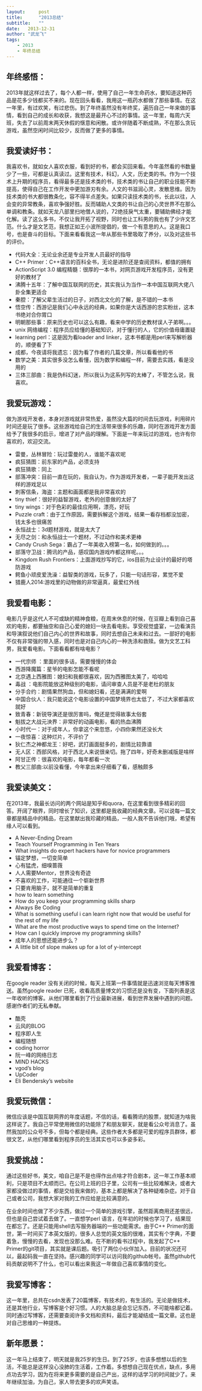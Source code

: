 ```yaml
---
layout:     post
title:      "2013总结"
subtitle:   "" 
date:   2013-12-31
author: "武龙飞"
tags:
    - 2013
    - 年终总结
---
```

## 年终感悟：
2013年就这样过去了，每个人都一样，使用了自己一年生命药水，要知道这种药品是花多少钱都买不来的。现在回头看看，我用这一瓶药水都做了那些事情。在这一年里，有过欢笑，有过悲伤。到了年终虽然没有年终奖，遍历自己一年来做的事情，看到自己的成长和收获，我想这是最开心不过的事情。这一年里，每周六天班，失去了以前周末两天休假的惬意和闲散。或许伴随着不断成熟，不在那么贪玩游戏，虽然空闲时间比较少，反而做了更多的事情。

## 我爱读好书：
我喜欢书，就如女人喜欢衣服，看到好的书，都会买回来看。今年虽然看的书数量少了一些，可都是认真读过。这里有技术，科幻，人文，历史类的书。作为一个技术上升期的程序员，看得最多还是技术类的书，技术类的书让自己的职业技能不断提高，使得自己在工作开发中更加游刃有余。人文的书滋润心灵，发散思维。因为技术类的书大都很教条化，容不得半点差失。如果只读技术类的书，长此以往，人会变的异常教条，喜欢争强好胜。反而辅助人文类的书让自己的心灵世界不在那么单调和教条。就如天龙八部里扫地僧人说的，72绝技戾气太重，要辅助佛经才能化解。读了这么多书，不仅让我开拓了视野，同时也让工科男的我也有了少许文艺范。什么才是文艺范，我想正如王小波所提倡的，做一个有意思的人。这是我口号，也是奋斗的目标。下面来看看我这一年从那些书里吸取了养分，以及对这些书的评价。

* 代码大全：无论业余还是专业开发人员最好的指导
* C++ Primer：C++语言的百科全书，无论是进阶还是查阅资料，都值的拥有
* ActionScript 3.0 编程精髓：很厚的一本书，对网页游戏开发程序员，没有更好的教材了
* 沸腾十五年：了解中国互联网的历史，其实我认为当作一本中国互联网大佬八卦全集更适合
* 秦腔：了解父辈生活过的日子，对西北文化的了解，是不错的一本书
* 悟空传：西游记是我们心中永远的经典，如果你是大话西游的忠实粉丝，这本书绝对合你胃口
* 明朝那些事：原来历史也可以这么有趣，看来中学的历史教材误人子弟啊。。。
* unix 网络编程：程序员应给懂的基础知识，对于懂行的人，它的价值毋庸置疑
* learning perl：这是因为看loader and linker，这本书都是用perl来写解析器的，顺便看了下
* 成都，今夜请将我遗忘：因为看了作者的几篇文章，所以看看他的书
* 数学之美：其实很多没怎么看懂，因为数学和编程一样，需要去实践，看是没用的
* 三体三部曲：我是伪科幻迷，所以我认为这系列写的太棒了，不管怎么说，我喜欢。

## 我爱玩游戏：
做为游戏开发者，本身对游戏就非常热爱，虽然没大篇的时间去玩游戏，利用碎片时间还是玩了很多。这些游戏给自己的生活带来很多的乐趣，同时在游戏开发方面给予了我很多的启示，增进了对产品的理解。下面是一年来玩过的游戏，也许有你喜欢的，欢迎交流。

* 雷曼，丛林冒险：玩过雷曼的人，谁能不喜欢呢
* 疯狂猜图：前东家的产品，必须支持
* 疯狂猜歌：同上
* 部落冲突：目前一直在玩的，我自认为，作为游戏开发者，一辈子能开发出这样的游戏足以
* 刺客信条，海盗：主题和画面都是我非常喜欢的
* tiny thief：很好的益智游戏，老外的创意做的太好了
* tiny wings：对于色彩的最佳应用啊，漂亮，好玩
* Puzzle craft：由于工作原因，需要拆解这个游戏，结果一看存档都没加密，钱太多也很痛苦
* 永恒战士：3d题材游戏，就是太大了
* 无尽之剑：和永恒战士一个题材，不过动作和美术更棒
* Candy Crush Sega：霸占了一年美收入榜第一名，如何做到的。。。
* 部落守卫战：腾讯的产品，感叹国内游戏咋都这样呢。。。
* Kingdom Rush Frontiers：上面游戏抄写的它，ios目前为止设计的最好的塔防游戏
* 鳄鱼小顽皮爱洗澡：益智类的游戏，玩多了，只能一句话形容，累觉不爱
* 猎鹿人2014:游戏里的动物做的非常逼真，最爱红外线

## 我爱看电影：
电影几乎是这代人不可或缺的精神食粮，在周末休息的时候，在豆瓣上看到自己喜欢的电影，都要抽空和自己心爱的媳妇一块去看电影。享受视觉盛宴，一边看演员和导演叙说他们自己内心的世界和故事，同时去想自己未来和过去。一部好的电影不仅有非常强的带入感，同时也是对自己内心的一种洗涤和救赎。做为文艺工科男，我爱看电影。下面看看都有啥电影？

* 一代宗师 ：里面的很多话，需要慢慢的体会
* 西游降魔篇：星爷的电影怎能不看呢
* 北京遇上西雅图：媳妇和我都很喜欢，因为西雅图太美了，哈哈哈
* 毒战 ：电影院能放这种级别的电影，请问审查人员是不是老杜的朋友
* 分手合约：剧情果然狗血，但和媳妇看，还是满满的爱啊
* 中国合伙人：我只能说这个电影设置的中国梦境界也太低了，不过大家都喜欢就好
* 致青春：新锐导演还是很厉害吗，俺还是觉得故事太俗套
* 魁拔之大战元泱界：非常好的动画电影，看的热血沸腾
* 小时代一：对于成年人，你拿这个来忽悠，小四你果然还没长大
* 一夜惊喜：这种烂片，不评价了
* 狄仁杰之神都龙王：好吧，武打画面挺多的，剧情比较靠谱
* 无人区：西部风格，对于西北人来说很亲切。拖了四年，好奇未删减版是啥样
* 阿甘正传：很喜欢的电影，每年都看一次
* 教父三部曲:以前没看懂，今年拿出来仔细看了看，感触颇多

## 我爱读美文：
在2013年，我最长访问的两个网站是知乎和quora，在这里看到很多精彩的回答。开阔了眼界，同时增长了知识，这里都是我收藏的经典文章。可以说每一篇文章都是精品中的精品，在这里献出我珍藏的精品，一般人我不告诉他们哦，希望有缘人可以看到。

* A Never-Ending Dream
* Teach Yourself Programming in Ten Years
* What insights do expert hackers have for novice programmers
* 锚定梦想，一切变简单
* 心有猛虎，细嗅蔷薇
* 人人需要Mentor，世界没有奇迹 
* 不喜欢的工作，可能通往一个崭新世界
* 只要肯用脑子，就不是简单的重复
* how to learn something
* How do you keep your programming skills sharp
* Always Be Coding
* What is something useful i can learn right now that would be useful for the rest of my life
* What are the most productive ways to spend time on the Internet?
* How can I quickly improve my programming skills?
* 成年人的思想还能进步么？
* A little bit of slope makes up for a lot of y-intercept

## 我爱看博客：
在google reader 没有关闭的时候，每天上班第一件事情就是迅速浏览每天博客推送。虽然google reader 已死，收看高质量博文的习惯还是没有变，下面列表是这一年收听的博客。从他们哪里看到了行业最新进展，看到世界发展中遇到的问题。感谢作者们的无私奉献。

* 酷壳
* 云风的BLOG
* 程序即人生
* 编程随想
* coding horror
* 阮一峰的网络日志
* MIND HACKS
* vgod’s blog
* UpCoder
* Eli Bendersky’s website 

## 我爱玩微信：
微信应该是中国互联网界的年度话题，不信的话，看看腾讯的股票，就知道为啥我这样说了。我自己平常使用微信的功能除了和朋友聊天，就是看公众号消息了。虽然我加的公众号不多，但每个都是经典。这些作者大多都是可爱的程序员群体，都很文艺，从他们哪里看到程序员的生活其实也可以多姿多彩。

## 我爱挑战：
通过这些好书，美文，咱自己是不是也得作出点啥才符合剧本，这一年工作基本顺利，只是项目不太顺而已。在公司上班的日子里，公司有一些比较难解决，或者大家都没做过的事情，都是交给我来做的，基本上都是解决了各种疑难杂症。对于自己或者公司，我想大家对我的工作应给是比较满意的。

在业余时间也做了不少东西，做过一个简单的游戏引擎，虽然距离商用还差很远，但也是自己尝试着去做了。一直想学perl 语言，在年初的时候也学习了，结果现在都忘了。还是只能用shell去写服务器端的一些功能需求。由于C++ Primer的面世，第一时间买了本英文版的，很多人总觉的英文版的很难，其实有个字典，不要着急，慢慢的去看，发现也没那么难。在不断的看书过程中，我发起了C++ Primer的git项目，其实就是课后题。吸引了两位小伙伴加入。目前的状况还可以，最起码我一直在坚持。感兴趣的同学可以访问我的github帐号。虽然github代码贡献说明不了什么，也可以看出来我这一年做自己喜欢事情的变化。



## 我爱写博客：
这一年里，总共在csdn发表了20篇博客，有技术的，有生活的。无论是做技术，还是其他行业，写博客是个好习惯。人的大脑总是会忘记东西，不可能啥都记着。同时通过写博客，还需要查阅许多文档和资料，最后才能凝结成一篇文章。这也是对自己思维的一种提炼。


## 新年愿景：
这一年马上结束了，明天就是我25岁的生日。到了25岁，也该多想想以后的生活，不能总是这样没心没肺的生活着，工作着。多想想自己现在优点，缺点，多用点功去学习，因为在将来更多需要的是自己产出，这样的话学习的时间就少了。来年继续加油，为自己，家人带去更多的欢声笑语。